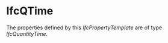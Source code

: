 IfcQTime
========
The properties defined by this _IfcPropertyTemplate_ are of type
_IfcQuantityTime_.


